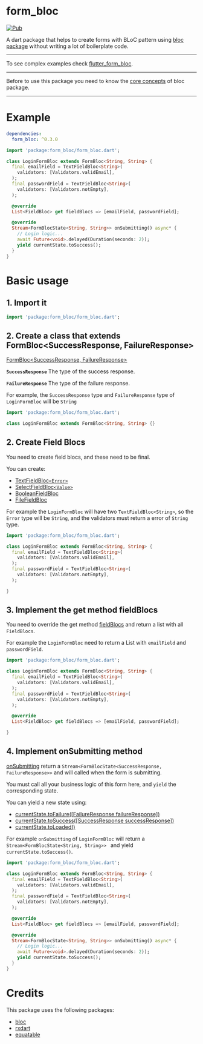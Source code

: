 # form_bloc
[![Pub](https://img.shields.io/pub/v/form_bloc.svg)](https://pub.dev/packages/form_bloc)

A dart package that helps to create forms with BLoC pattern using [bloc package](https://github.com/felangel/bloc/tree/master/packages/bloc) without writing a lot of boilerplate code.

---

To see complex examples check [flutter_form_bloc](https://github.com/GiancarloCode/form_bloc/tree/master/packages/flutter_form_bloc/).

___
Before to use this package you need to know the [core concepts](https://felangel.github.io/bloc/#/coreconcepts) of bloc package.

---

# Example

```yaml
dependencies:
  form_bloc: ^0.3.0
```

```dart
import 'package:form_bloc/form_bloc.dart';

class LoginFormBloc extends FormBloc<String, String> {
  final emailField = TextFieldBloc<String>(
    validators: [Validators.validEmail],
  );
  final passwordField = TextFieldBloc<String>(
    validators: [Validators.notEmpty],
  );

  @override
  List<FieldBloc> get fieldBlocs => [emailField, passwordField];

  @override
  Stream<FormBlocState<String, String>> onSubmitting() async* {
    // Login logic...
    await Future<void>.delayed(Duration(seconds: 2));
    yield currentState.toSuccess();
  }
}

```

# Basic usage

## 1. Import it
```dart
import 'package:form_bloc/form_bloc.dart';
```

## 2. Create a class that extends FormBloc<SuccessResponse, FailureResponse>

[FormBloc<SuccessResponse, FailureResponse>](https://pub.dev/documentation/form_bloc/latest/form_bloc/FormBloc-class.html)

**`SuccessResponse`** The type of the success response.

**`FailureResponse`** The type of the failure response.

For example, the `SuccessResponse` type and `FailureResponse` type of `LoginFormBloc` will be `String`

```dart
import 'package:form_bloc/form_bloc.dart';

class LoginFormBloc extends FormBloc<String, String> {}

```

## 2. Create Field Blocs
You need to create field blocs, and these need to be final.

You can create:

* [TextFieldBloc`<Error>`](https://pub.dev/documentation/form_bloc/latest/form_bloc/TextFieldBloc-class.html)
* [SelectFieldBloc`<Value>`](https://pub.dev/documentation/form_bloc/latest/form_bloc/SelectFieldBloc-class.html)
* [BooleanFieldBloc](https://pub.dev/documentation/form_bloc/latest/form_bloc/BooleanFieldBloc-class.html)
* [FileFieldBloc](https://pub.dev/documentation/form_bloc/latest/form_bloc/FileFieldBloc-class.html)

For example the `LoginFormBloc` will have two `TextFieldBloc<String>`, so the `Error` type will be `String`, and the validators must return a error of `String` type.

```dart
import 'package:form_bloc/form_bloc.dart';

class LoginFormBloc extends FormBloc<String, String> {
  final emailField = TextFieldBloc<String>(
    validators: [Validators.validEmail],
  );
  final passwordField = TextFieldBloc<String>(
    validators: [Validators.notEmpty],
  );

}

```

## 3. Implement the get method fieldBlocs
You need to override the get method [fieldBlocs](https://pub.dev/documentation/form_bloc/latest/form_bloc/FormBloc/fieldBlocs.html) and return a list with all `FieldBlocs`.


For example the `LoginFormBloc` need to return a List with `emailField` and `passwordField`.


```dart
import 'package:form_bloc/form_bloc.dart';

class LoginFormBloc extends FormBloc<String, String> {
  final emailField = TextFieldBloc<String>(
    validators: [Validators.validEmail],
  );
  final passwordField = TextFieldBloc<String>(
    validators: [Validators.notEmpty],
  );

  @override
  List<FieldBloc> get fieldBlocs => [emailField, passwordField];

}

```

## 4. Implement onSubmitting method

[onSubmitting](https://pub.dev/documentation/form_bloc/latest/form_bloc/FormBloc/onSubmitting.html) return a `Stream<FormBlocState<SuccessResponse, FailureResponse>>` and will called when the form is submitting.

You must call all your business logic of this form here, and `yield` the corresponding state.

You can yield a new state using:  


* [currentState.toFailure([FailureResponse failureResponse])](https://pub.dev/documentation/form_bloc/latest/form_bloc/FormBlocState/toFailure.html)
* [currentState.toSuccess([SuccessResponse successResponse])](https://pub.dev/documentation/form_bloc/latest/form_bloc/FormBlocState/toFailure.html)
* [currentState.toLoaded()](https://pub.dev/documentation/form_bloc/latest/form_bloc/FormBlocState/toLoading.html)

For example `onSubmitting` of `LoginFormBloc` will return a `Stream<FormBlocState<String, String>> ` and  yield `currentState.toSuccess()`.

```dart
import 'package:form_bloc/form_bloc.dart';

class LoginFormBloc extends FormBloc<String, String> {
  final emailField = TextFieldBloc<String>(
    validators: [Validators.validEmail],
  );
  final passwordField = TextFieldBloc<String>(
    validators: [Validators.notEmpty],
  );

  @override
  List<FieldBloc> get fieldBlocs => [emailField, passwordField];

  @override
  Stream<FormBlocState<String, String>> onSubmitting() async* {
    // Login logic...
    await Future<void>.delayed(Duration(seconds: 2));
    yield currentState.toSuccess();
  }
}

```

# Credits
This package uses the following packages:

* [bloc](https://pub.dev/packages/bloc)
* [rxdart](https://pub.dev/packages/rxdart)
* [equatable](https://pub.dev/packages/equatable)
